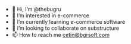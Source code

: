 - 👋 Hi, I’m @thebugru
- 👀 I’m interested in e-commerce
- 🌱 I’m currently learning e-commerce software
- 💞️ I’m looking to collaborate on substructure
- 📫 How to reach me cetin@bgrsoft.com

<!---
thebugru/pythonbusy is a ✨ special ✨ repository because its `README.md` (this file) appears on your GitHub profile.
You can click the Preview link to take a look at your changes.
--->
